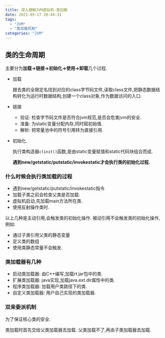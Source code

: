 ```yaml
---
title: 深入理解JVM虚拟机-类加载
date: 2021-05-17 20:44:31
tags:
  - "JVM"
  - "类加载机制"
categories: "JVM"
---
```


## 类的生命周期

主要分为**加载->链接->初始化->使用->卸载**几个过程. 

- 加载

  跟去类的全限定名找到对应的class字节码文件,读取class文件,把静态数据结构转化为运行时数据结构,创建一个class对象,作为数据访问的入口.

- 链接

  - 验证: 检查字节码文件是否符合jvm规范,是否会危害jvm的安全.
  - 准备: 为static变量分配内存,同时赋初始值.
  - 解析: 把常量池中的符号引用转为直接引用.

- 初始化.

  执行类构造器`clinit()`函数,是由static变量赋值和static代码块组合而成.

  **遇到new/getstatic/putstatic/invokestatic才会执行类的初始化过程.**

### 什么时候会执行类加载的过程

- 遇到new/getstatic/putstatic/invokestatic指令
- 加载子类之前会检查父类是否加载.
- 虚拟机启动,先加载main方法所在类.
- 使用反射操作类时.

以上几种是主动引用,会触发类的初始化操作. 被动引用不会触发类的初始化操作,例如:

- 通过子类引用父类的静态变量
- 定义类的数组
- 使用类静态常量不会触发.

### 类加载器有几种

- 启动类加载器: 由C++编写,加载rt.jar包中的类.
- 扩展类加载器: java实现,加载java.ext.dir属性中的类.
- 程序类加载器: 加载用户类路径下的类.
- 自定义类加载器: 用户自己实现的类加载器.

### 双亲委派机制

为了保证核心类的安全. 

类加载时首先交给父类加载器去加载. 父类加载不了,再由子类加载器去加载.
